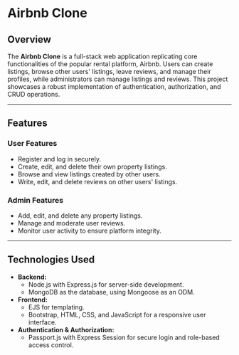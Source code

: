# Airbnb Clone  

## Overview  
The **Airbnb Clone** is a full-stack web application replicating core functionalities of the popular rental platform, Airbnb. Users can create listings, browse other users' listings, leave reviews, and manage their profiles, while administrators can manage listings and reviews. This project showcases a robust implementation of authentication, authorization, and CRUD operations.  

---

## Features  

### User Features  
- Register and log in securely.  
- Create, edit, and delete their own property listings.  
- Browse and view listings created by other users.  
- Write, edit, and delete reviews on other users' listings.  

### Admin Features  
- Add, edit, and delete any property listings.  
- Manage and moderate user reviews.  
- Monitor user activity to ensure platform integrity.  

---

## Technologies Used  
- **Backend:**  
  - Node.js with Express.js for server-side development.  
  - MongoDB as the database, using Mongoose as an ODM.  
- **Frontend:**  
  - EJS for templating.  
  - Bootstrap, HTML, CSS, and JavaScript for a responsive user interface.  
- **Authentication & Authorization:**  
  - Passport.js with Express Session for secure login and role-based access control.  


